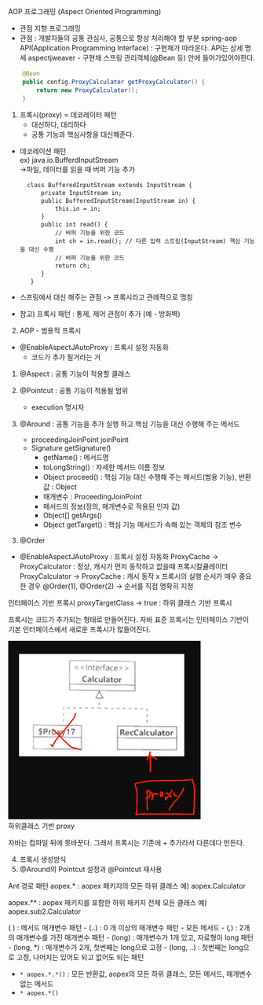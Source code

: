 AOP 프로그래밍
(Aspect Oriented Programming)
- 관점 지향 프로그래밍
- 관점 : 개발자들의 공통 관심사, 공통으로 항상 처리해야 할 부분
spring-aop API(Application Programming Interface) : 구현채가 따라온다. API는 상세 명세
aspectjweaver - 구현채
스프링 관리객체(@Bean 등) 안에 들어가있어야한다.
```java
    @Bean
    public config.ProxyCalculator getProxyCalculator() {
        return new ProxyCalculator();
    }
```

1. 프록시(proxy) = 데코레이터 패턴
   - 대신하다, 대리하다
   - 공통 기능과 핵심사항을 대신해준다.
- 데코레이션 패턴<br>
  ex) java.io.BufferdInputStream<br>
  ->파일, 데이터를 읽을 때 버퍼 기능 추가

        class BufferedInputStream extends InputStream {
            private InputStream in;
            public BufferedInputStream(InputStream in) {
                this.in = in;
            }
            public int read() {
                // 버퍼 기능을 위한 코드
                int ch = in.read(); // 다른 입력 스트림(InputStream) 핵심 기능을 대신 수행
                // 버퍼 기능을 위한 코드
                return ch;
            }
         }

- 스프링에서 대신 해주는 관점 -> 프록시라고 관례적으로 명칭
- 참고) 프록시 패턴 : 통제, 제어 관점이 추가 (예 - 방화벽)

2. AOP - 범용적 프록시
- @EnableAspectJAutoProxy : 프록시 설정 자동화
  - 코드가 추가 될거라는 거
1) @Aspect : 공통 기능이 적용할 클래스
2) @Pointcut : 공통 기능이 적용될 범위
    - execution 명시자

3) @Around : 공통 기능을 추가 실행 하고 핵심 기능을 대신 수행해 주는 메서드
   - proceedingJoinPoint joinPoint
   - Signature getSignature()
     - getName() : 메서드명
     - toLongString() : 자세한 메서드 이름 정보
     - Object proceed() : 핵심 기능 대신 수행해 주는 메서드(범용 기능), 반환값 : Object
     - 매개변수 : ProceedingJoinPoint
     - 메서드의 정보(정의, 매개변수로 적용된 인자 값)
     - Object[] getArgs()
     - Object getTarget() : 핵심 기능 메서드가 속해 있는 객체의 참조 변수

3. @Order
- @EnableAspectJAutoProxy : 프록시 설정 자동화
    ProxyCache -> ProxyCalculator : 정상,  캐시가 먼저 동작하고 없을때 프록시칼큘레이터
    ProxyCalculator -> ProxyCache : 캐시 동작 x
    프록시의 실행 순서가 매우 중요한 경우 @Order(1), @Order(2) -> 순서를 직접 명확히 지정

인터페이스 기반 프록시
proxyTargetClass -> true : 하위 클래스 기반 프록시

프록시는 코드가 추가되는 형태로 만들어진다.
자바 표준 프록시는 인터페이스 기반이 기본
인터페이스에서 새로운 프록시가 많들어진다.

<img src="../img/하위클래스 기반 proxy.png" alt="하위클래스 기반 proxy"><br>
하위클래스 기반 proxy

자바는 컴파일 뒤에 못바꾼다.
그래서 프록시는 기존에 + 추가라서 다른데다 만든다.

4. 프록시 생성방식
5. @Around의 Pointcut 설정과 @Pointcut 재사용

Ant 경로 패턴
aopex.* : aopex 패키지의 모든 하위 클래스
                예) aopex.Calculator

aopex.** : aopex 패키지를 포함한 하위 패키지 전체 모든 클래스
                예) aopex.sub2.Calculator

( ) : 메서드 매개변수 패턴
    - (..) : 0 개 이상의 매개변수 패턴 - 모든 메서드
    - (*,*) : 2개의 매개변수를 가진 매개변수 패턴
    - (long) : 매개변수가 1개 있고, 자료형이 long 패턴
    - (long, *) : 매개변수가 2개, 첫번째는 long으로 고정
    - (long, ..) : 첫번째는 long으로 고정, 나머지는 있어도 되고 없어도 되는 패턴

- `* aopex.*.*()` : 모든 반환값, aopex의 모든 하위 클래스, 모든 메서드, 매개변수 없는 메서드
- `* aopex.*()`


